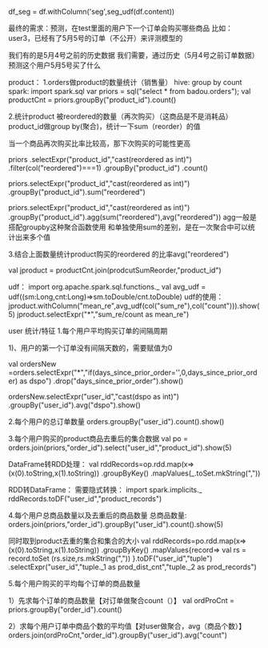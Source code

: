 df_seg = df.withColumn('seg',seg_udf(df.content))

最终的需求：预测，在test里面的用户下一个订单会购买哪些商品
比如：
user3，已经有了5月5号的订单（不公开）来评测模型的

我们有的是5月4号之前的历史数据
我们需要，通过历史（5月4号之前订单数据）
预测这个用户5月5号买了什么


product：
1.orders做product的数量统计（销售量）
hive: group by count
spark:
import spark.sql
var priors = sql("select * from badou.orders");
val productCnt = priors.groupBy("product_id").count()

2.统计product 被reordered的数量（再次购买）（这商品是不是消耗品）
product_id做group by(聚合)，统计一下sum（reorder）的值

当一个商品再次购买比率比较高，那下次购买的可能性更高

priors
.selectExpr("product_id","cast(reordered as int)")
.filter(col("reordered")===1)
.groupBy("product_id")
.count()

priors.selectExpr("product_id","cast(reordered as int)")
.groupBy("product_id").sum("reordered")

priors.selectExpr("product_id","cast(reordered as int)")
.groupBy("product_id").agg(sum("reordered"),avg("reordered"))
agg一般是搭配groupby这种聚合函数使用
和单独使用sum的差别，是在一次聚合中可以统计出来多个值

3.结合上面数量统计product购买的reordered 的比率avg("reordered")

val jproduct = productCnt.join(prodcutSumReorder,"product_id")


udf：
import org.apache.spark.sql.functions._
val avg_udf = udf((sm:Long,cnt:Long)=>sm.toDouble/cnt.toDouble)
udf的使用：
jproduct.withColumn("mean_re",avg_udf(col("sum_re"),col("count"))).show(5)
jproduct.selectExpr("*","sum_re/count as mean_re")

user 统计/特征 
1.每个用户平均购买订单的间隔周期

1)、用户的第一个订单没有间隔天数的，需要赋值为0

val ordersNew =orders.selectExpr("*","if(days_since_prior_order='',0,days_since_prior_order) as dspo")
.drop("days_since_prior_order").show()

ordersNew.selectExpr("user_id","cast(dspo as int)")
.groupBy("user_id").avg("dspo").show()

2.每个用户的总订单数量
orders.groupBy("user_id").count().show()

3.每个用户购买的product商品去重后的集合数据
val po = orders.join(priors,"order_id").select("user_id","product_id").show(5)

DataFrame转RDD处理：
val rddRecords=op.rdd.map(x=>(x(0).toString,x(1).toString))
.groupByKey()
.mapValues(_.toSet.mkString(","))

RDD转DataFrame：
需要隐式转换：
import spark.implicits._
rddRecords.toDF("user_id","product_records")

4.每个用户总商品数量以及去重后的商品数量
总商品数量:
orders.join(priors,"order_id").groupBy("user_id").count().show(5)

同时取到product去重的集合和集合的大小
val rddRecords=po.rdd.map(x=>(x(0).toString,x(1).toString))
      .groupByKey()
      .mapValues{record=>
        val rs = record.toSet
        (rs.size,rs.mkString(","))
      }.toDF("user_id","tuple")
      .selectExpr("user_id","tuple._1 as prod_dist_cnt","tuple._2 as prod_records")



5.每个用户购买的平均每个订单的商品数量

1）先求每个订单的商品数量【对订单做聚合count（）】
val ordProCnt = priors.groupBy("order_id").count()

2）求每个用户订单中商品个数的平均值【对user做聚合，avg（商品个数）】
orders.join(ordProCnt,"order_id").groupBy("user_id").avg("count")






